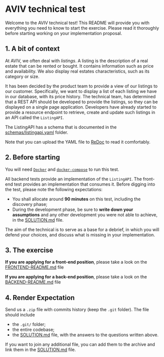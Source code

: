 # AVIV technical test

Welcome to the AVIV technical test! This README will provide you with everything you need to know to start the exercise.
Please read it thoroughly before starting working on your implementation proposal.

## 1. A bit of context

At AVIV, we often deal with _listings_. A listing is the description of a real estate that can be rented or bought. It
contains information such as price and availability. We also display real estates characteristics, such as its category
or size.

It has been decided by the product team to provide a view of our listings to our customer. Specifically, we want to display
a list of each listing we have in our database, with its price history. The technical team, has determined that a REST
API should be developed to provide the listings, so they can be displayed on a single page application. Developers have
already started to provide a resource endpoint to retrieve, create and update such listings in an API called the
`ListingAPI`.

The ListingAPI has a schema that is documented in the [schemas/listingapi.yaml](./schemas/listingapi.yaml) folder.

Note that you can upload the YAML file to [ReDoc](https://redocly.github.io/redoc/) to read it comfortably.

## 2. Before starting

You will need [`Docker`](https://www.docker.com/) and [`docker-compose`](https://docs.docker.com/compose/) to run this test.

All backend tests provide an implementation of the `ListingAPI`. The front-end test provides an implementation that
consumes it. Before digging into the test, please note the following expectations:

- You shall allocate around **90 minutes** on this test, including the discovery phase;
- During the development phase, be sure to **write down your assumptions** and any other development you were not
  able to achieve, in the [SOLUTION.md](./SOLUTION.md) file.

The aim of the technical is to serve as a base for a debrief, in which you will defend your choices, and discuss what is
missing in your implementation.

## 3. The exercise

**If you are applying for a front-end position**, please take a look on the [FRONTEND-README.md](./FRONTEND-README.md) file

**If you are applying for a back-end position**, please take a look on the [BACKEND-README.md](./BACKEND-README.md) file

## 4. Render Expectation

Send us a `.zip` file with commits history (keep the `.git` folder). The file should include
- the `.git/` folder;
- the entire codebase;
- the [SOLUTION.md](./SOLUTION.md) file, with the answers to the questions written above.

If you want to join any additional file, you can add them to the archive and link them in
the [SOLUTION.md](./SOLUTION.md) file.

